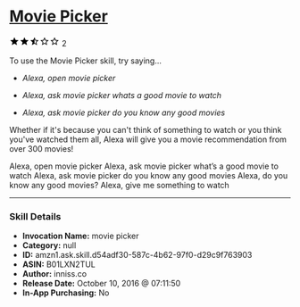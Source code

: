 # [Movie Picker](http://alexa.amazon.com/#skills/amzn1.ask.skill.d54adf30-587c-4b62-97f0-d29c9f763903)
![2.5 stars](../../images/ic_star_black_18dp_1x.png)![2.5 stars](../../images/ic_star_black_18dp_1x.png)![2.5 stars](../../images/ic_star_half_black_18dp_1x.png)![2.5 stars](../../images/ic_star_border_black_18dp_1x.png)![2.5 stars](../../images/ic_star_border_black_18dp_1x.png) 2

To use the Movie Picker skill, try saying...

* *Alexa, open movie picker*

* *Alexa, ask movie picker whats a good movie to watch*

* *Alexa, ask movie picker do you know any good movies*

Whether if it's because you can't think of something to watch or you think you've watched them all, Alexa will give you a movie recommendation from over 300 movies!

Alexa, open movie picker
Alexa, ask movie picker what’s a good movie to watch
Alexa, ask movie picker do you know any good movies 
Alexa, do you know any good movies?
Alexa, give me something to watch

***

### Skill Details

* **Invocation Name:** movie picker
* **Category:** null
* **ID:** amzn1.ask.skill.d54adf30-587c-4b62-97f0-d29c9f763903
* **ASIN:** B01LXN2TUL
* **Author:** inniss.co
* **Release Date:** October 10, 2016 @ 07:11:50
* **In-App Purchasing:** No
